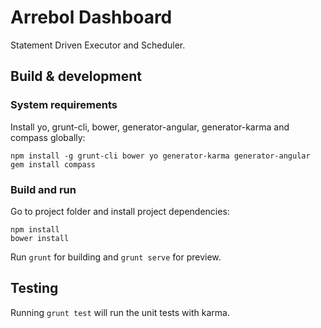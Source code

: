 # Arrebol Dashboard

Statement Driven Executor and Scheduler.

## Build & development

### System requirements

Install yo, grunt-cli, bower, generator-angular, generator-karma and compass globally:

```
npm install -g grunt-cli bower yo generator-karma generator-angular
gem install compass
```
### Build and run

Go to project folder and install project dependencies:

```
npm install
bower install
```

Run `grunt` for building and `grunt serve` for preview.

## Testing

Running `grunt test` will run the unit tests with karma.
